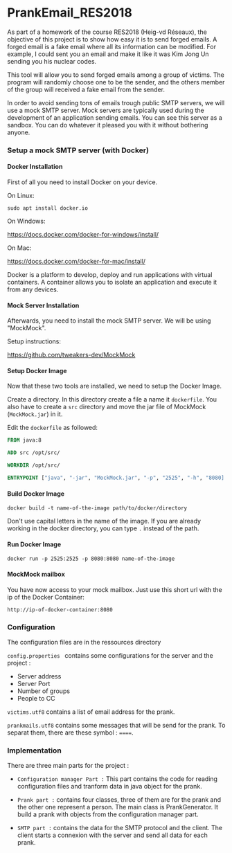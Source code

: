 # PrankEmail_RES2018

As part of a homework of the course RES2018 (Heig-vd Réseaux), the objective of this project is to show how easy it is to send forged emails. A forged email is a fake email where all its information can be modified. For example, I could sent you an email and make it like it was Kim Jong Un sending you his nuclear codes.

This tool will allow you to send forged emails among a group of victims. The program will randomly choose one to be the sender, and the others member of the group will received a fake email from the sender.

In order to avoid sending tons of emails trough public SMTP servers, we will use a mock SMTP server. Mock servers are typically used during the development of an application sending emails. You can see this server as a sandbox. You can do whatever it pleased you with it without bothering anyone. 



### Setup a mock SMTP server (with Docker)

#### Docker Installation

First of all you need to install Docker on your device. 

On Linux:

`sudo apt install docker.io`

On Windows:

https://docs.docker.com/docker-for-windows/install/

On Mac:

https://docs.docker.com/docker-for-mac/install/

Docker is a platform to develop, deploy and run applications with virtual containers. A container allows you to isolate an application and execute it from any devices. 



#### Mock Server Installation

Afterwards, you need to install the mock SMTP server. We will be using "MockMock".

Setup instructions: 

https://github.com/tweakers-dev/MockMock



#### Setup Docker Image

Now that these two tools are installed, we need to setup the Docker Image.

Create a directory. In this directory create a file a name it `dockerfile`. You also have to create a `src` directory and move the jar file of MockMock (`MockMock.jar`) in it.

Edit the `dockerfile` as followed: 

```dockerfile
FROM java:8

ADD src /opt/src/

WORKDIR /opt/src/

ENTRYPOINT ["java", "-jar", "MockMock.jar", "-p", "2525", "-h", "8080]

```



#### Build Docker Image

`docker build -t name-of-the-image path/to/docker/directory`

Don't use capital letters in the name of the image. If you are already working in the docker directory, you can type `.` instead of the path.



#### Run Docker Image

`docker run -p 2525:2525 -p 8080:8080 name-of-the-image`



#### MockMock mailbox

You have now access to your mock mailbox. Just use this short url with the ip of the Docker Container:

`http://ip-of-docker-container:8080`


### Configuration

The configuration files are in the ressources directory

`config.properties ` contains some configurations for the server and the project :

* Server address
* Server Port
* Number of groups
* People to CC

`victims.utf8` contains a list of email address for the prank.

`prankmails.utf8` contains some messages that will be send for the prank. To separat them, there are these symbol : `====`. 


### Implementation

There are three main parts for the project :

* `Configuration manager Part :` This part contains the code for reading configuration files and tranform data in java object for the prank. 

* `Prank part :` contains four classes, three of them are for the prank and the other one represent a person. The main class is PrankGenerator. It build a prank with objects from the configuration manager part.

* `SMTP part :` contains the data for the SMTP protocol and the client. The client starts a connexion with the server and send all data for each prank.


